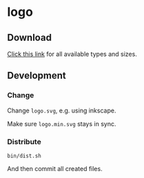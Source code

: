 # logo

## Download

[Click this link](dist) for all available types and sizes.

## Development

### Change

Change `logo.svg`, e.g. using inkscape.

Make sure `logo.min.svg` stays in sync.

### Distribute

    bin/dist.sh

And then commit all created files.
